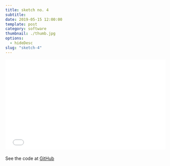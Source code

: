 ```yaml
---
title: sketch no. 4
subtitle:
date: 2019-05-15 12:00:00
template: post
category: software
thumbnail: ./thumb.jpg
options:
  - hideDesc
slug: "sketch-4"
---
```


<style type="text/css">
.resp-container {
  position: relative;
  overflow: hidden;
  padding-top: 56.25%;
  margin-bottom: 20px;
}
.resp-iframe {
    position: absolute;
    top: 0;
    left: 0;
    width: 100%;
    height: 100%;
    border: 0;
}
</style>

<div class="resp-container">
  <iframe id="sketch-4"
      class="resp-iframe"
      title="sketch-4"
      src="/visualizations/viz-three-city"
      scrolling="no">
  </iframe>
</div>

See the code at [GitHub](https://github.com/rjsalvadorr/portfolio-v4a/blob/master/src/components/visualizations/three-city.js)
